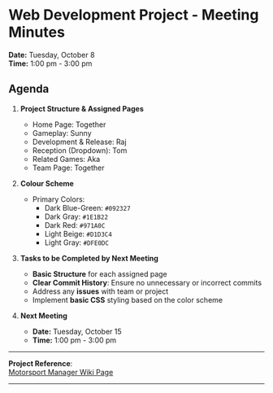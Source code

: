 # Web Development Project - Meeting Minutes

**Date:** Tuesday, October 8  
**Time:** 1:00 pm - 3:00 pm  

## Agenda
1. **Project Structure & Assigned Pages**  
   - Home Page: Together
   - Gameplay: Sunny
   - Development & Release: Raj
   - Reception (Dropdown): Tom
   - Related Games: Aka
   - Team Page: Together

2. **Colour Scheme**
   - Primary Colors:
     - Dark Blue-Green: `#092327`
     - Dark Gray: `#1E1B22`
     - Dark Red: `#971A0C`
     - Light Beige: `#D1D3C4`
     - Light Gray: `#DFE0DC`

3. **Tasks to be Completed by Next Meeting**
   - **Basic Structure** for each assigned page
   - **Clear Commit History**: Ensure no unnecessary or incorrect commits
   - Address any **issues** with team or project
   - Implement **basic CSS** styling based on the color scheme

4. **Next Meeting**  
   - **Date:** Tuesday, October 15  
   - **Time:** 1:00 pm - 3:00 pm  

---

**Project Reference**:  
[Motorsport Manager Wiki Page](https://en.wikipedia.org/wiki/Motorsport_Manager)

---